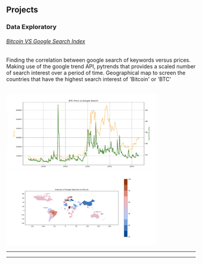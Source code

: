 ## Projects

### Data Exploratory 
###### [Bitcoin VS Google Search Index](https://github.com/samanthapua/google_search)
Finding the correlation between google search of keywords versus prices. Making use of the google trend API, pytrends that provides a scaled number of search interest over a period of time. Geographical map to screen the countries that have the highest search interest of 'Bitcoin' or 'BTC'

<br>
<img src="https://github.com/samanthapua/google_search/blob/master/btcprice_search_trend.png?raw=true" width="400" height="200" />
<img src="https://github.com/samanthapua/google_search/blob/master/bitcoin_search_map.png?raw=true" width="400" height="200" />



---

---
